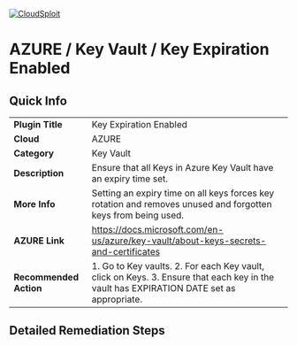 [![CloudSploit](https://cloudsploit.com/img/logo-new-big-text-100.png "CloudSploit")](https://cloudsploit.com)

# AZURE / Key Vault / Key Expiration Enabled

## Quick Info

| | |
|-|-|
| **Plugin Title** | Key Expiration Enabled |
| **Cloud** | AZURE |
| **Category** | Key Vault |
| **Description** | Ensure that all Keys in Azure Key Vault have an expiry time set. |
| **More Info** | Setting an expiry time on all keys forces key rotation and removes unused and forgotten keys from being used. |
| **AZURE Link** | https://docs.microsoft.com/en-us/azure/key-vault/about-keys-secrets-and-certificates |
| **Recommended Action** | 1. Go to Key vaults. 2. For each Key vault, click on Keys. 3. Ensure that each key in the vault has EXPIRATION DATE set as appropriate. |

## Detailed Remediation Steps

